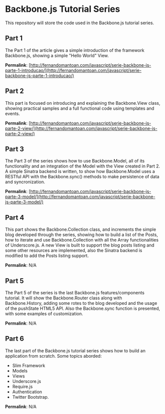 # Backbone.js Tutorial Series

This repository will store the code used in the Backbone.js tutorial series.

## Part 1

The Part 1 of the article gives a simple introduction of the framework Backbone.js, showing a simple "Hello World" View.

**Permalink**: [http://fernandomantoan.com/javascript/serie-backbone-js-parte-1-introducao/](http://fernandomantoan.com/javascript/serie-backbone-js-parte-1-introducao/)

## Part 2

This part is focused on introducing and explaining the Backbone.View class, showing practical samples and a full functional code using templates and events.

**Permalink**: [http://fernandomantoan.com/javascript/serie-backbone-js-parte-2-view/](http://fernandomantoan.com/javascript/serie-backbone-js-parte-2-view/)

## Part 3

The Part 3 of the series shows how to use Backbone.Model, all of its functionality and an integration of the Model with the View created in Part 2. A simple Sinatra backend is written, to show how Backbone.Model uses a RESTful API with the Backbone.sync() methods to make persistence of data and syncronization.

**Permalink**: [http://fernandomantoan.com/javascript/serie-backbone-js-parte-3-model/](http://fernandomantoan.com/javascript/serie-backbone-js-parte-3-model/)

## Part 4

This part shows the Backbone.Collection class, and increments the simple blog developed through the series, showing how to build a list of the Posts, how to iterate and use Backbone.Collection with all the Array functionalities of Underscore.js. A new View is built to support the blog posts listing and some other resources are implemented, also the Sinatra backend is modified to add the Posts listing support.

**Permalink**: N/A

## Part 5

The Part 5 of the series is the last Backbone.js features/components tutorial. It will show the Backbone.Router class along with Backbone.History, adding some rotes to the blog developed and the usage of the pushState HTML5 API. Also the Backbone.sync function is presented, with some examples of customization.

**Permalink**: N/A

## Part 6
The last part of the Backbone.js tutorial series shows how to build an application from scratch. Some topics aborded:

* Slim Framework
* Models
* Views
* Underscore.js
* Require.js
* Authentication
* Twitter Bootstrap.

**Permalink**: N/A
